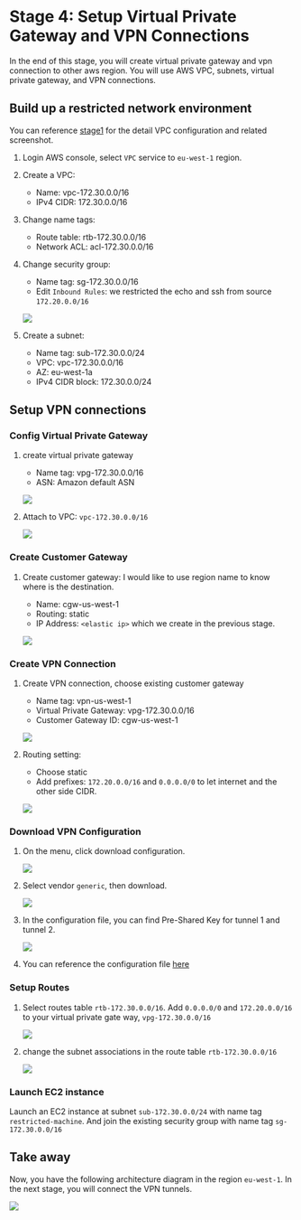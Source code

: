 # Stage 4: Setup Virtual Private Gateway and VPN Connections

In the end of this stage, you will create virtual private gateway and vpn connection to other aws region. You will use AWS VPC, subnets, virtual private gateway, and VPN connections.

## Build up a restricted network environment

You can reference [stage1](stage1.md) for the detail VPC configuration and related screenshot.

1. Login AWS console, select `VPC` service to `eu-west-1` region.
2. Create a VPC:
	- Name: vpc-172.30.0.0/16
	- IPv4 CIDR: 172.30.0.0/16
3. Change name tags:
	- Route table: rtb-172.30.0.0/16
	- Network ACL: acl-172.30.0.0/16
4. Change security group:
	- Name tag: sg-172.30.0.0/16
	- Edit `Inbound Rules`: we restricted the echo and ssh from source `172.20.0.0/16`
	
	![](images/lab4/0-sg-inbound-rules.png)
	
5. Create a subnet:
	- Name tag: sub-172.30.0.0/24
	- VPC: vpc-172.30.0.0/16
	- AZ: eu-west-1a
	- IPv4 CIDR block: 172.30.0.0/24

## Setup VPN connections

### Config Virtual Private Gateway
1. create virtual private gateway
	- Name tag: vpg-172.30.0.0/16
	- ASN: Amazon default ASN
	
	![](images/lab4/1-vpg-creation.png)
	
2. Attach to VPC: `vpc-172.30.0.0/16`

	![](images/lab4/2-vpg-attach.png)

### Create Customer Gateway
1. Create customer gateway: I would like to use region name to know where is the destination.
	- Name: cgw-us-west-1
	- Routing: static
	- IP Address: `<elastic ip>` which we create in the previous stage.
	
	![](images/lab4/3-cgw-creation.png)
	
### Create VPN Connection

1. Create VPN connection, choose existing customer gateway
	- Name tag: vpn-us-west-1
	- Virtual Private Gateway: vpg-172.30.0.0/16
	- Customer Gateway ID: cgw-us-west-1
	
	![](images/lab4/4-vpn-creation.png)
	
2. Routing setting:
	- Choose static
	- Add prefixes: `172.20.0.0/16` and `0.0.0.0/0` to let internet and the other side CIDR.
	
	![](images/lab4/5-vpn-routing.png)
	
### Download VPN Configuration

1. On the menu, click download configuration.

	![](images/lab4/6-vpn-download-configuration.png)

2. Select vendor `generic`, then download.

	![](images/lab4/7-vpn-generic-configuration.png)
	
3. In the configuration file, you can find Pre-Shared Key for tunnel 1 and tunnel 2.

	![](images/lab4/8-vpn-pre-sharekey.png)
	
4. You can reference the configuration file [here](config/vpn-13.57.126.76.txt)

### Setup Routes

1. Select routes table `rtb-172.30.0.0/16`. Add `0.0.0.0/0` and `172.20.0.0/16` to your virtual private gate way, `vpg-172.30.0.0/16`

	![](images/lab4/9-rtb-vgw.png)

2. change the subnet associations in the route table `rtb-172.30.0.0/16` 

	![](images/lab4/10-rtb-subnet.png)

### Launch EC2 instance

Launch an EC2 instance at subnet `sub-172.30.0.0/24` with name tag `restricted-machine`. And join the existing security group with name tag `sg-172.30.0.0/16`

## Take away

Now, you have the following architecture diagram in the region `eu-west-1`. In the next stage, you will connect the VPN tunnels.

![](images/lab4/11-architect.png)